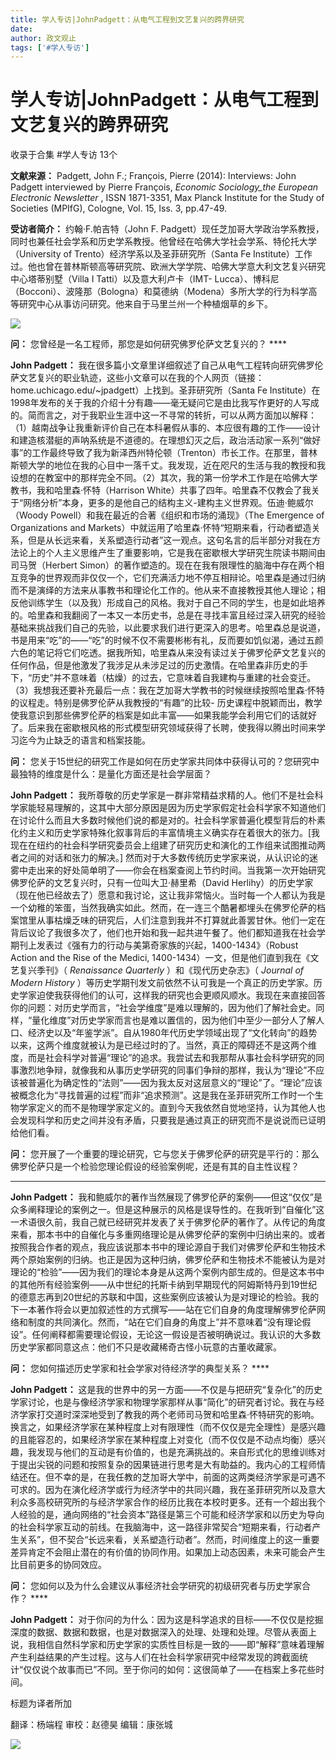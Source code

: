 ```yaml
---
title: 学人专访|JohnPadgett：从电气工程到文艺复兴的跨界研究
date: 
author: 政文观止
tags: ['#学人专访']
---
```

# 学人专访|JohnPadgett：从电气工程到文艺复兴的跨界研究


收录于合集 #学人专访 13个

**文献来源：** Padgett, John F.; François, Pierre (2014): Interviews: John Padgett
interviewed by Pierre François, _Economic Sociology_the European Electronic
Newsletter_ , ISSN 1871-3351, Max Planck Institute for the Study of Societies
(MPIfG), Cologne, Vol. 15, Iss. 3, pp.47-49.

  

 **受访者简介：** 约翰·F.帕吉特（John F.
Padgett）现任芝加哥大学政治学系教授，同时也兼任社会学系和历史学系教授。他曾经在哈佛大学社会学系、特伦托大学（University of
Trento）经济学系以及圣菲研究所（Santa Fe
Institute）工作过。他也曾在普林斯顿高等研究院、欧洲大学学院、哈佛大学意大利文艺复兴研究中心塔蒂别墅（Villa I
Tatti）以及意大利卢卡（IMT-
Lucca）、博科尼（Bocconi）、波隆那（Bologna）和莫德纳（Modena）多所大学的行为科学高等研究中心从事访问研究。他来自于马里兰州一个种植烟草的乡下。

![](/images/135/2.png)

  

 **问：** 您曾经是一名工程师，那您是如何研究佛罗伦萨文艺复兴的？ ****

  

 **John Padgett：**
我在很多篇小文章里详细叙述了自己从电气工程转向研究佛罗伦萨文艺复兴的职业轨迹，这些小文章可以在我的个人网页（链接：home.uchicago.edu/~jpadgett）上找到。圣菲研究所（Santa
Fe
Institute）在1998年发布的关于我的介绍十分有趣——毫无疑问它是由比我写作更好的人写成的。简而言之，对于我职业生涯中这一不寻常的转折，可以从两方面加以解释：（1）越南战争让我重新评价自己在本科暑假从事的、本应很有趣的工作——设计和建造核潜艇的声呐系统是不道德的。在理想幻灭之后，政治活动家一系列“做好事”的工作最终导致了我为新泽西州特伦顿（Trenton）市长工作。在那里，普林斯顿大学的地位在我的心目中一落千丈。我发现，近在咫尺的生活与我的教授和我设想的在教室中的那样完全不同。（2）其次，我的第一份学术工作是在哈佛大学教书，我和哈里森·怀特（Harrison
White）共事了四年。哈里森不仅教会了我关于“网络分析”本身，更多的是他自己的结构主义-建构主义世界观。伍迪·鲍威尔（Woody
Powell）和我在最近的合著《组织和市场的涌现》（The Emergence of Organizations and
Markets）中就运用了哈里森·怀特“短期来看，行动者塑造关系，但是从长远来看，关系塑造行动者”这一观点。这句名言的后半部分对我在方法论上的个人主义思维产生了重要影响，它是我在密歇根大学研究生院读书期间由司马贺（Herbert
Simon）的著作塑造的。现在在我有限理性的脑海中存在两个相互竞争的世界观而非仅仅一个，它们充满活力地不停互相辩论。哈里森是通过归纳而不是演绎的方法来从事教书和理论化工作的。他从来不直接教授其他人理论；相反他训练学生（以及我）形成自己的风格。我对于自己不同的学生，也是如此培养的。哈里森和我翻阅了一本又一本历史书，总是在寻找丰富且经过深入研究的经验基础来挑战我们自己的先验，以此要求我们进行更深入的思考。哈里森总是说道，书是用来“吃”的——“吃”的时候不仅不需要彬彬有礼，反而要如饥似渴，通过五颜六色的笔记将它们吃透。据我所知，哈里森从来没有读过关于佛罗伦萨文艺复兴的任何作品，但是他激发了我涉足从未涉足过的历史激情。在哈里森非历史的手下，“历史”并不意味着（枯燥）的过去，它意味着自我建构与重建的社会变迁。（3）我想我还要补充最后一点：我在芝加哥大学教书的时候继续按照哈里森·怀特的议程走。特别是佛罗伦萨从我教授的“有趣”的比较-
历史课程中脱颖而出，教学使我意识到那些佛罗伦萨的档案是如此丰富——如果我能学会利用它们的话就好了。后来我在密歇根风格的形式模型研究领域获得了长聘，使我得以腾出时间来学习迄今为止缺乏的语言和档案技能。

  

 **问：** 您关于15世纪的研究工作是如何在历史学家共同体中获得认可的？您研究中最独特的维度是什么：是量化方面还是社会学层面？

  

 **John Padgett：**
我所尊敬的历史学家是一群非常精益求精的人。他们不是社会科学家能轻易理解的，这其中大部分原因是因为历史学家假定社会科学家不知道他们在讨论什么而且大多数时候他们说的都是对的。社会科学家普遍化模型背后的朴素化约主义和历史学家特殊化叙事背后的丰富情境主义确实存在着很大的张力。[我现在在纽约的社会科学研究委员会上组建了研究历史和演化的工作组来试图推动两者之间的对话和张力的解决。]
然而对于大多数传统历史学家来说，从认识论的迷雾中走出来的好处简单明了——你会在档案查阅上节约时间。当我第一次开始研究佛罗伦萨的文艺复兴时，只有一位叫大卫·赫里希（David
Herlihy）的历史学家（现在他已经故去了）愿意和我讨论，这让我非常恼火。当时每一个人都认为我是一个幼稚的笨蛋，当然我确实如此。然而，在一连三个酷暑都埋头在佛罗伦萨的档案馆里从事枯燥乏味的研究后，人们注意到我并不打算就此善罢甘休。他们一定在背后议论了我很多次了，他们也开始和我一起共进午餐了。他们都知道我在社会学期刊上发表过《强有力的行动与美第奇家族的兴起，1400-1434》（Robust
Action and the Rise of the Medici, 1400-1434）一文，但是他们直到我在《文艺复兴季刊》（ _Renaissance
Quarterly_ ）和《现代历史杂志》（ _Journal of Modern History_
）等历史学期刊发文前依然不认可我是一个真正的历史学家。历史学家迫使我获得他们的认可，这样我的研究也会更顺风顺水。我现在来直接回答你的问题：对历史学而言，“社会学维度”是难以理解的，因为他们了解社会史。同样，“量化维度”对历史学家而言也是难以置信的，因为他们中至少一部分人了解人口、经济史以及“年鉴学派”。自从1980年代历史学领域出现了“文化转向”的趋势以来，这两个维度就被认为是已经过时的了。当然，真正的障碍还不是这两个维度，而是社会科学对普遍“理论”的追求。我尝试去和我那帮从事社会科学研究的同事激烈地争辩，就像我和从事历史学研究的同事们争辩的那样，我认为“理论”不应该被普遍化为确定性的“法则”——因为我太反对这层意义的“理论”了。“理论”应该被概念化为“寻找普遍的过程”而非“追求预测”。这是我在圣菲研究所工作时一个生物学家定义的而不是物理学家定义的。直到今天我依然自觉地坚持，认为其他人也会发现科学和历史之间并没有矛盾，只要我是通过真正的研究而不是说说而已证明给他们看。

  

 **问：** 您开展了一个重要的理论研究，它与您关于佛罗伦萨的研究是平行的：那么佛罗伦萨只是一个检验您理论假设的经验案例呢，还是有其的自主性议程？
****

  

 **John Padgett：**
我和鲍威尔的著作当然展现了佛罗伦萨的案例——但这“仅仅”是众多阐释理论的案例之一。但是这种展示的风格是误导性的。在我听到“自催化”这一术语很久前，我自己就已经研究并发表了关于佛罗伦萨的著作了。从传记的角度来看，那本书中的自催化与多重网络理论是从佛罗伦萨的案例中归纳出来的。或者按照我合作者的观点，我应该说那本书中的理论源自于我们对佛罗伦萨和生物技术两个原始案例的归纳。也正是因为这种归纳，佛罗伦萨和生物技术不能被认为是对理论的“检验”——因为我们的理论本身是从这两个案例内部生成的。但是这本书中的其他所有经验案例——从中世纪的托斯卡纳到早期现代的阿姆斯特丹到19世纪的德意志再到20世纪的苏联和中国，这些案例应该被认为是对理论的检验。我的下一本著作将会以更加叙述性的方式撰写——站在它们自身的角度理解佛罗伦萨网络和制度的共同演化。然而，“站在它们自身的角度上”并不意味着“没有理论假设”。任何阐释都需要理论假设，无论这一假设是否被明确说过。我认识的大多数历史学家都同意这点：他们不只是收藏稀奇古怪小玩意的古董收藏家。

  

 **问：** 您如何描述历史学家和社会学家对待经济学的典型关系？ ****

  

 **John Padgett：**
这是我的世界中的另一方面——不仅是与把研究“复杂化”的历史学家讨论，也是与像经济学家和物理学家那样从事“简化”的研究者讨论。我在与经济学家打交道时深深地受到了教我的两个老师司马贺和哈里森·怀特研究的影响。换言之，如果经济学家在某种程度上对有限理性（而不仅仅是完全理性）是感兴趣的且能容忍的，如果经济学家在某种程度上对变化（而不仅仅是不动点均衡）感兴趣，我发现与他们的互动是有价值的，也是充满挑战的。来自形式化的思维训练对于提出尖锐的问题和按照复杂的因果链进行思考是大有助益的。我内心的工程师情结还在。但不幸的是，在我任教的芝加哥大学中，前面的这两类经济学家是可遇不可求的。因为在演化经济学或行为经济学中的共同兴趣，我在圣菲研究所以及意大利众多高校研究所的与经济学家合作的经历比我在本校时更多。还有一个超出我个人经验的是，通向网络的“社会资本”路径是第三个可能和经济学家和以历史为导向的社会科学家互动的前线。在我脑海中，这一路径非常契合“短期来看，行动者产生关系”，但不契合“长远来看，关系塑造行动者”。然而，时间维度上的这一重要差异肯定不会阻止潜在的有价值的协同作用。如果加上动态因素，未来可能会产生比目前更多的协同效应。

  

 **问：** 您如何以及为什么会建议从事经济社会学研究的初级研究者与历史学家合作？ ****

  

 **John Padgett：**
对于你问的为什么：因为这是科学追求的目标——不仅仅是挖掘深度的数据、数据和数据，也是对数据深入的处理、处理和处理。尽管从表面上说，我相信自然科学家和历史学家的实质性目标是一致的——即“解释”意味着理解产生利益结果的产生过程。这与人们在社会科学家研究中经常发现的跨截面统计“仅仅说个故事而已”不同。至于你问的如何：这很简单了——在档案上多花些时间。

  

标题为译者所加

翻译：杨端程 审校：赵德昊 编辑：康张城

  

![](/images/135/3.jpeg)

  

